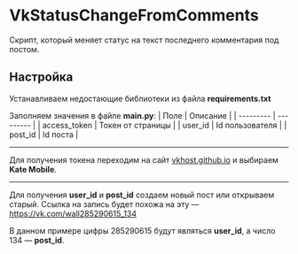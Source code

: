 # VkStatusChangeFromComments

Скрипт, который меняет статус на текст последнего комментария под постом.

## Настройка

Устанавливаем недостающие библиотеки из файла **requirements.txt**

Заполняем значения в файле **main.py**:
| Поле | Описание |
| --------- | --------- |
| access_token | Токен от страницы |
| user_id | Id пользователя |
| post_id | Id поста |
____
Для получения токена переходим на сайт [vkhost.github.io](https://vkhost.github.io/) и выбираем **Kate Mobile**.
____
Для получения **user_id** и **post_id** создаем новый пост или открываем старый. Ссылка на запись будет похожа на эту — https://vk.com/wall285290615_134

В данном примере цифры 285290615 будут являться **user_id**, а число 134 — **post_id**.
